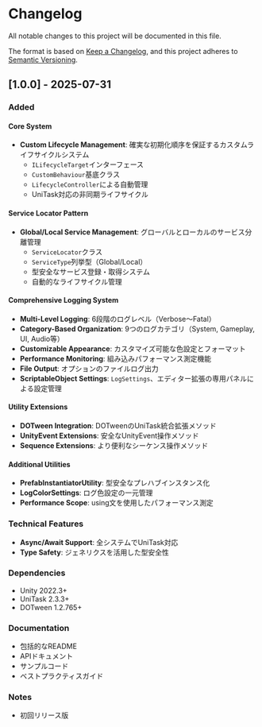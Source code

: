 # Changelog

All notable changes to this project will be documented in this file.

The format is based on [Keep a Changelog](https://keepachangelog.com/en/1.0.0/),
and this project adheres to [Semantic Versioning](https://semver.org/spec/v2.0.0.html).

## [1.0.0] - 2025-07-31

### Added

#### Core System
- **Custom Lifecycle Management**: 確実な初期化順序を保証するカスタムライフサイクルシステム
    - `ILifecycleTarget`インターフェース
    - `CustomBehaviour`基底クラス
    - `LifecycleController`による自動管理
    - UniTask対応の非同期ライフサイクル

#### Service Locator Pattern
- **Global/Local Service Management**: グローバルとローカルのサービス分離管理
    - `ServiceLocator`クラス
    - `ServiceType`列挙型（Global/Local）
    - 型安全なサービス登録・取得システム
    - 自動的なライフサイクル管理

#### Comprehensive Logging System
- **Multi-Level Logging**: 6段階のログレベル（Verbose〜Fatal）
- **Category-Based Organization**: 9つのログカテゴリ（System, Gameplay, UI, Audio等）
- **Customizable Appearance**: カスタマイズ可能な色設定とフォーマット
- **Performance Monitoring**: 組み込みパフォーマンス測定機能
- **File Output**: オプションのファイルログ出力
- **ScriptableObject Settings**: `LogSettings`、エディター拡張の専用パネルによる設定管理

#### Utility Extensions
- **DOTween Integration**: DOTweenのUniTask統合拡張メソッド
- **UnityEvent Extensions**: 安全なUnityEvent操作メソッド
- **Sequence Extensions**: より便利なシーケンス操作メソッド

#### Additional Utilities
- **PrefabInstantiatorUtility**: 型安全なプレハブインスタンス化
- **LogColorSettings**: ログ色設定の一元管理
- **Performance Scope**: using文を使用したパフォーマンス測定

### Technical Features
- **Async/Await Support**: 全システムでUniTask対応
- **Type Safety**: ジェネリクスを活用した型安全性

### Dependencies
- Unity 2022.3+
- UniTask 2.3.3+
- DOTween 1.2.765+

### Documentation
- 包括的なREADME
- APIドキュメント
- サンプルコード
- ベストプラクティスガイド

### Notes
- 初回リリース版